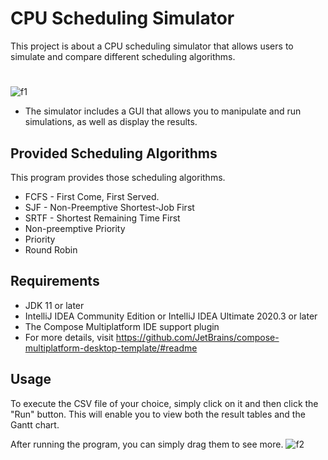 # CPU Scheduling Simulator
This project is about a CPU scheduling simulator that allows users to simulate and compare different scheduling algorithms.
#
![f1](https://user-images.githubusercontent.com/53341392/235887774-a7bcaadc-44ac-4747-8b11-d3a9e84e3c8b.gif)

* The simulator includes a GUI that allows you to manipulate and run simulations, as well as display the results.
## Provided Scheduling Algorithms
This program provides those scheduling algorithms.
* FCFS - First Come, First Served.
* SJF - Non-Preemptive Shortest-Job First
* SRTF - Shortest Remaining Time First
* Non-preemptive Priority
* Priority
* Round Robin

## Requirements
* JDK 11 or later
* IntelliJ IDEA Community Edition or IntelliJ IDEA Ultimate 2020.3 or later 
* The Compose Multiplatform IDE support plugin
* For more details, visit https://github.com/JetBrains/compose-multiplatform-desktop-template/#readme

## Usage
To execute the CSV file of your choice, simply click on it and then click the "Run" button.
This will enable you to view both the result tables and the Gantt chart.

After running the program, you can simply drag them to see more.
![f2](https://user-images.githubusercontent.com/53341392/235887812-d181366e-abce-41ed-beaa-c986f45aa9bf.gif)
